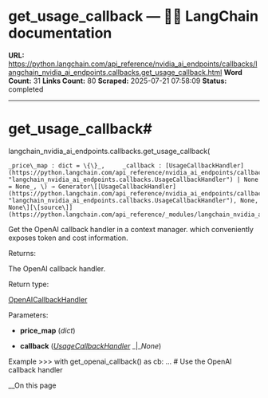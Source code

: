 # get_usage_callback — 🦜🔗 LangChain  documentation

**URL:** https://python.langchain.com/api_reference/nvidia_ai_endpoints/callbacks/langchain_nvidia_ai_endpoints.callbacks.get_usage_callback.html
**Word Count:** 31
**Links Count:** 80
**Scraped:** 2025-07-21 07:58:09
**Status:** completed

---

# get\_usage\_callback\#

langchain\_nvidia\_ai\_endpoints.callbacks.get\_usage\_callback\(

    _price\_map : dict = \{\}_,     _callback : [UsageCallbackHandler](https://python.langchain.com/api_reference/nvidia_ai_endpoints/callbacks/langchain_nvidia_ai_endpoints.callbacks.UsageCallbackHandler.html#langchain_nvidia_ai_endpoints.callbacks.UsageCallbackHandler "langchain_nvidia_ai_endpoints.callbacks.UsageCallbackHandler") | None = None_, \) → Generator\[[UsageCallbackHandler](https://python.langchain.com/api_reference/nvidia_ai_endpoints/callbacks/langchain_nvidia_ai_endpoints.callbacks.UsageCallbackHandler.html#langchain_nvidia_ai_endpoints.callbacks.UsageCallbackHandler "langchain_nvidia_ai_endpoints.callbacks.UsageCallbackHandler"), None, None\][\[source\]](https://python.langchain.com/api_reference/_modules/langchain_nvidia_ai_endpoints/callbacks.html#get_usage_callback)\#     

Get the OpenAI callback handler in a context manager. which conveniently exposes token and cost information.

Returns:     

The OpenAI callback handler.

Return type:     

[OpenAICallbackHandler](https://python.langchain.com/api_reference/community/callbacks/langchain_community.callbacks.openai_info.OpenAICallbackHandler.html#langchain_community.callbacks.openai_info.OpenAICallbackHandler "langchain_community.callbacks.openai_info.OpenAICallbackHandler")

Parameters:     

  * **price\_map** \(_dict_\)

  * **callback** \([_UsageCallbackHandler_](https://python.langchain.com/api_reference/nvidia_ai_endpoints/callbacks/langchain_nvidia_ai_endpoints.callbacks.UsageCallbackHandler.html#langchain_nvidia_ai_endpoints.callbacks.UsageCallbackHandler "langchain_nvidia_ai_endpoints.callbacks.UsageCallbackHandler") _|__None_\)

Example               >>> with get_openai_callback() as cb:     ...     # Use the OpenAI callback handler     

__On this page